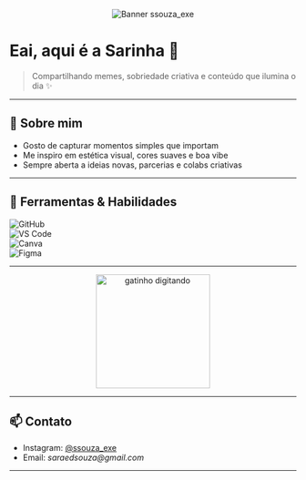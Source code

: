 <!-- Banner azul no topo -->
<p align="center">
  <img src="https://via.placeholder.com/1024x256.png?text=ssouza_exe+GitHub+Profile+Banner+Azul" alt="Banner ssouza_exe" />
</p>

# Eai, aqui é a **Sarinha** 🧃

> Compartilhando memes, sobriedade criativa e conteúdo que ilumina o dia ✨

---

## 🧁 Sobre mim
  
- Gosto de capturar momentos simples que importam  
- Me inspiro em estética visual, cores suaves e boa vibe  
- Sempre aberta a ideias novas, parcerias e colabs criativas

---


## 🚀 Ferramentas & Habilidades

![GitHub](https://img.shields.io/badge/GitHub-181717?style=for-the-badge&logo=github&logoColor=white)  
![VS Code](https://img.shields.io/badge/VS%20Code-0078d7?style=for-the-badge&logo=visual-studio-code&logoColor=white)  
![Canva](https://img.shields.io/badge/Canva-00C4CC?style=for-the-badge&logo=canva&logoColor=white)  
![Figma](https://img.shields.io/badge/Figma-F24E1E?style=for-the-badge&logo=figma&logoColor=white)  

---

<p align="center">
  <img src="https://media.giphy.com/media/JIX9t2j0ZTN9S/giphy.gif" alt="gatinho digitando" width="200"/>
</p>

---

## 📫 Contato

- Instagram: [@ssouza_exe](https://www.instagram.com/ssouza_exe/)  
- Email: _saraedsouza@gmail.com_
---
